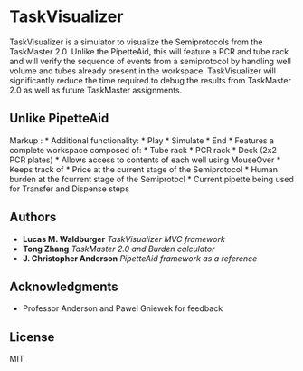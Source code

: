 # TaskVisualizer

TaskVisualizer is a simulator to visualize the Semiprotocols from the TaskMaster 2.0. Unlike the PipetteAid, this will feature a PCR and tube rack and will verify the sequence of events from a semiprotocol by handling well volume and tubes already present in the workspace. TaskVisualizer will significantly reduce the time required to debug the results from TaskMaster 2.0 as well as future TaskMaster assignments.

## Unlike PipetteAid

Markup : * Additional functionality:
              * Play
              * Simulate
              * End
         * Features a complete workspace composed of:
              * Tube rack
              * PCR rack
              * Deck (2x2 PCR plates)
         * Allows access to contents of each well using MouseOver
         * Keeps track of
              * Price at the current stage of the Semiprotocol
              * Human burden at the fcurrent stage of the Semiprotocl
              * Current pipette being used for Transfer and Dispense steps

## Authors

* **Lucas M. Waldburger** *TaskVisualizer MVC framework*
* **Tong Zhang** *TaskMaster 2.0 and Burden calculator*
* **J. Christopher Anderson** *PipetteAid framework as a reference*

## Acknowledgments

* Professor Anderson and Pawel Gniewek for feedback

## License

MIT
